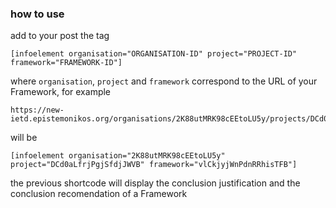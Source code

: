 ### how to use 
add to your post the tag

```
[infoelement organisation="ORGANISATION-ID" project="PROJECT-ID" framework="FRAMEWORK-ID"]
```

where ```organisation```, ```project``` and ```framework``` correspond to the URL of your Framework, for example

```
https://new-ietd.epistemonikos.org/organisations/2K88utMRK98cEEtoLU5y/projects/DCd0aLfrjPgjSfdjJWVB/frameworks/vlCkjyjWnPdnRRhisTFB
```

will be

```
[infoelement organisation="2K88utMRK98cEEtoLU5y" project="DCd0aLfrjPgjSfdjJWVB" framework="vlCkjyjWnPdnRRhisTFB"]
```

the previous shortcode will display the conclusion justification and the conclusion recomendation of a Framework

